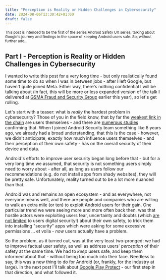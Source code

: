 ```yaml
---
title: "Perception is Reality or Hidden Challenges in Cybersecurity"
date: 2024-08-06T13:30:42+01:00
draft: false
---
```


<small>This post is intended to be the first of the series Android Safety UX series, talking about Google's journey and findings in the space of keeping Android users safe. So, without further ado...   </small>

## Part I - Perception is Reality or Hidden Challenges in Cybersecurity

I wanted to write this post for a very long time - but only realistically found some time to do so when I was in between jobs - after I left Google, but haven't quite joined Meta. Either way, there's nothing confidential I will be talking about (in fact, this will be more or less expanded version of the talk I delivered at [GSMA Fraud and Security Group](https://www.gsma.com/get-involved/working-groups/fraud-security-group) earlier this year), so let's get rolling.

Let's start with a teaser: what is _really_ the hardest problem in cybersecurity? Those of you in the field know, that by far the [weakest link in the chain](https://www.isaca.org/resources/isaca-journal/issues/2022/volume-1/humans-and-cybersecurity-the-weakest-link-or-the-best-defense) are users themselves - and there are [numerous studies](https://link.springer.com/article/10.1007/s10111-021-00683-y) confirming that. When I joined Android Security team something like 8 years ago, we already had a broad understanding, that this is the case - however, we didn't anticipate, exactly how much influence users themselves - and their perception of their own safety - has on the overall security of their device and data.

Android's efforts to improve user security began long before that - but for a very long time we assumed, that security is not something users simply need to worry about - after all, as long as users follow our recommendations (e.g. do not install apps from shady websites), they will be pretty safe. Unfortunately, reality turned out to be a lot more nuanced than that.

Android was and remains an open ecosystem - and as everywhere, not everyone means well, and there are people and companies who are willing to walk an extra mile (or ten) to exploit Android users for their gain. One particular trend we were seeing more and more often back then, was that hostile actors were exploiting users fear, uncertainty and doubts (which [are not limited](https://userlab.utk.edu/publications/bitaab2020scam) to users digital security!) about their own safety, to trick them into installing "security" apps which were asking for some excessive permissions ... et voila - _now_ users actually have a problem.

So the problem, as it turned out, was at the very least two-pronged: we had to improve factual user safety, as well as address users' _perception_ of their safety at the same time. We had to _keep_ users safe, and keep them informed about that - without being too much into their face. Needless to say, this was a new thing to do for Android (or, frankly, for the industry at large). In the next post I'll talk about [Google Play Protect](https://developers.google.com/android/play-protect/client-protections) - our first step in that direction, and what followed it.